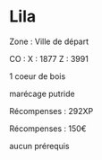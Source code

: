# Lila

Zone : Ville de départ&#x20;

CO : X : 1877 Z : 3991

1 coeur de bois

marécage putride

Récompenses : 292XP

Récompenses : 150€

aucun prérequis

